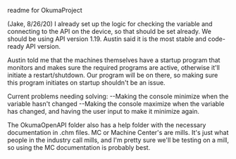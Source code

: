 readme for OkumaProject

(Jake, 8/26/20)
I already set up the logic for checking the variable and connecting to the API on the device, so that should be set already. We should be using API version 1.19. Austin said it is the most stable and code-ready API version.

Austin told me that the machines themselves have a startup program that monitors and makes sure the required programs are active, otherwise it'll initiate a restart/shutdown. Our program will be on there, so making sure this program initiates on startup shouldn't be an issue.

Current problems needing solving:
--Making the console minimize when the variable hasn't changed
--Making the console maximize when the variable has changed, and having the user input to make it minimize again.

The OkumaOpenAPI folder also has a help folder with the necessary documentation in .chm files. MC or Machine Center's are mills. It's just what people in the industry call mills, and I'm pretty sure we'll be testing on a mill, so using the MC documentation is probably best.